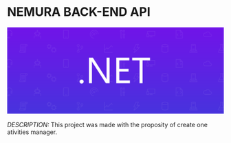 # NEMURA BACK-END API

![alt text](image.png)

*DESCRIPTION:* This project was made with the proposity of create one ativities manager.
